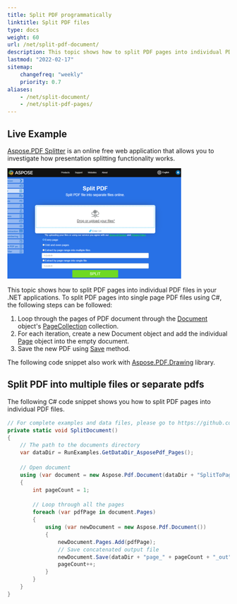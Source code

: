 ```yaml
---
title: Split PDF programmatically
linktitle: Split PDF files
type: docs
weight: 60
url: /net/split-pdf-document/
description: This topic shows how to split PDF pages into individual PDF files in your .NET applications with C#.
lastmod: "2022-02-17"
sitemap:
    changefreq: "weekly"
    priority: 0.7
aliases:
    - /net/split-document/
    - /net/split-pdf-pages/
---
```

<script type="application/ld+json">
{
    "@context": "https://schema.org",
    "@type": "TechArticle",
    "headline": "Split PDF programmatically",
    "alternativeHeadline": "Effortlessly split PDF into individual files with C#",
    "abstract": "Allows developers to programmatically split PDF documents into individual files using C#. This feature simplifies the management of PDF content by enabling the extraction of distinct pages into separate PDF files within .NET applications, enhancing workflow efficiency and document handling capabilities",
    "author": {
        "@type": "Person",
        "name": "Anastasiia Holub",
        "givenName": "Anastasiia",
        "familyName": "Holub",
        "url": "https://www.linkedin.com/in/anastasiia-holub-750430225/"
    },
    "genre": "pdf document generation",
    "wordcount": "326",
    "proficiencyLevel": "Beginner",
    "publisher": {
        "@type": "Organization",
        "name": "Aspose.PDF for .NET",
        "url": "https://products.aspose.com/pdf",
        "logo": "https://www.aspose.cloud/templates/aspose/img/products/pdf/aspose_pdf-for-net.svg",
        "alternateName": "Aspose",
        "sameAs": [
            "https://facebook.com/aspose.pdf/",
            "https://twitter.com/asposepdf",
            "https://www.youtube.com/channel/UCmV9sEg_QWYPi6BJJs7ELOg/featured",
            "https://www.linkedin.com/company/aspose",
            "https://stackoverflow.com/questions/tagged/aspose",
            "https://aspose.quora.com/",
            "https://aspose.github.io/"
        ],
        "contactPoint": [
            {
                "@type": "ContactPoint",
                "telephone": "+1 903 306 1676",
                "contactType": "sales",
                "areaServed": "US",
                "availableLanguage": "en"
            },
            {
                "@type": "ContactPoint",
                "telephone": "+44 141 628 8900",
                "contactType": "sales",
                "areaServed": "GB",
                "availableLanguage": "en"
            },
            {
                "@type": "ContactPoint",
                "telephone": "+61 2 8006 6987",
                "contactType": "sales",
                "areaServed": "AU",
                "availableLanguage": "en"
            }
        ]
    },
    "url": "/net/split-pdf-document/",
    "mainEntityOfPage": {
        "@type": "WebPage",
        "@id": "/net/split-pdf-document/"
    },
    "dateModified": "2024-11-26",
    "description": "This topic shows how to split PDF pages into individual PDF files in your .NET applications with C#."
}
</script>

## Live Example

[Aspose.PDF Splitter](https://products.aspose.app/pdf/splitter) is an online free web application that allows you to investigate how presentation splitting functionality works.

[![Aspose Split PDF](splitter.png)](https://products.aspose.app/pdf/splitter)

This topic shows how to split PDF pages into individual PDF files in your .NET applications. To split PDF pages into single page PDF files using C#, the following steps can be followed:

1. Loop through the pages of PDF document through the [Document](https://reference.aspose.com/pdf/net/aspose.pdf/document) object's [PageCollection](https://reference.aspose.com/pdf/net/aspose.pdf/pagecollection) collection.
1. For each iteration, create a new Document object and add the individual [Page](https://reference.aspose.com/pdf/net/aspose.pdf/page) object into the empty document.
1. Save the new PDF using [Save](https://reference.aspose.com/pdf/net/aspose.pdf.document/save/methods/4) method.

The following code snippet also work with [Aspose.PDF.Drawing](/pdf/net/drawing/) library.

## Split PDF into multiple files or separate pdfs

The following C# code snippet shows you how to split PDF pages into individual PDF files.

```csharp
// For complete examples and data files, please go to https://github.com/aspose-pdf/Aspose.PDF-for-.NET
private static void SplitDocument()
{
    // The path to the documents directory
    var dataDir = RunExamples.GetDataDir_AsposePdf_Pages();

    // Open document
    using (var document = new Aspose.Pdf.Document(dataDir + "SplitToPages.pdf"))
    {
        int pageCount = 1;

        // Loop through all the pages
        foreach (var pdfPage in document.Pages)
        {
            using (var newDocument = new Aspose.Pdf.Document())
            {
                newDocument.Pages.Add(pdfPage);
                // Save concatenated output file
                newDocument.Save(dataDir + "page_" + pageCount + "_out" + ".pdf");
                pageCount++;
            }
        }
    }
}
```

<script type="application/ld+json">
{
    "@context": "http://schema.org",
    "@type": "SoftwareApplication",
    "name": "Aspose.PDF for .NET Library",
    "image": "https://www.aspose.cloud/templates/aspose/img/products/pdf/aspose_pdf-for-net.svg",
    "url": "https://www.aspose.com/",
    "publisher": {
        "@type": "Organization",
        "name": "Aspose.PDF",
        "url": "https://products.aspose.com/pdf",
        "logo": "https://www.aspose.cloud/templates/aspose/img/products/pdf/aspose_pdf-for-net.svg",
        "alternateName": "Aspose",
        "sameAs": [
            "https://facebook.com/aspose.pdf/",
            "https://twitter.com/asposepdf",
            "https://www.youtube.com/channel/UCmV9sEg_QWYPi6BJJs7ELOg/featured",
            "https://www.linkedin.com/company/aspose",
            "https://stackoverflow.com/questions/tagged/aspose",
            "https://aspose.quora.com/",
            "https://aspose.github.io/"
        ],
        "contactPoint": [
            {
                "@type": "ContactPoint",
                "telephone": "+1 903 306 1676",
                "contactType": "sales",
                "areaServed": "US",
                "availableLanguage": "en"
            },
            {
                "@type": "ContactPoint",
                "telephone": "+44 141 628 8900",
                "contactType": "sales",
                "areaServed": "GB",
                "availableLanguage": "en"
            },
            {
                "@type": "ContactPoint",
                "telephone": "+61 2 8006 6987",
                "contactType": "sales",
                "areaServed": "AU",
                "availableLanguage": "en"
            }
        ]
    },
    "offers": {
        "@type": "Offer",
        "price": "1199",
        "priceCurrency": "USD"
    },
    "applicationCategory": "PDF Manipulation Library for .NET",
    "downloadUrl": "https://www.nuget.org/packages/Aspose.PDF/",
    "operatingSystem": "Windows, MacOS, Linux",
    "screenshot": "https://docs.aspose.com/pdf/net/create-pdf-document/screenshot.png",
    "softwareVersion": "2022.1",
    "aggregateRating": {
        "@type": "AggregateRating",
        "ratingValue": "5",
        "ratingCount": "16"
    }
}
</script>
